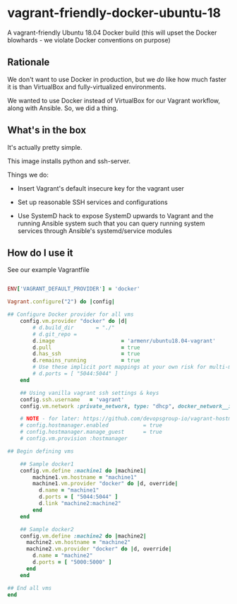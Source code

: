 # vagrant-friendly-docker-ubuntu-18

A vagrant-friendly Ubuntu 18.04 Docker build (this will upset the Docker blowhards - we violate Docker conventions on purpose)

## Rationale

We don't want to use Docker in production, but we *do* like how much faster it is than VirtualBox and fully-virtualized environments.

We wanted to use Docker instead of VirtualBox for our Vagrant workflow, along with Ansible. So, we did a thing.

## What's in the box

It's actually pretty simple.

This image installs python and ssh-server.

Things we do:

- Insert Vagrant's default insecure key for the vagrant user

- Set up reasonable SSH services and configurations

- Use SystemD hack to expose SystemD upwards to Vagrant and the running Ansible system such that you can query running system services through Ansible's systemd/service modules

## How do I use it

See our example Vagrantfile

```ruby

ENV['VAGRANT_DEFAULT_PROVIDER'] = 'docker'

Vagrant.configure("2") do |config|

## Configure Docker provider for all vms
    config.vm.provider "docker" do |d|
        # d.build_dir       = "./"
        # d.git_repo =
        d.image                     = 'armenr/ubuntu18.04-vagrant'
        d.pull                      = true
        d.has_ssh                   = true
        d.remains_running           = true
        # Use these implicit port mappings at your own risk for multi-machine
        # d.ports = [ "5044:5044" ]
    end

    ## Using vanilla vagrant ssh settings & keys
    config.ssh.username   = 'vagrant'
    config.vm.network :private_network, type: "dhcp", docker_network__internal: true

    # NOTE - for later: https://github.com/devopsgroup-io/vagrant-hostmanager
    # config.hostmanager.enabled           = true
    # config.hostmanager.manage_guest      = true
    # config.vm.provision :hostmanager

## Begin defining vms

    ## Sample docker1
    config.vm.define :machine1 do |machine1|
        machine1.vm.hostname = "machine1"
        machine1.vm.provider "docker" do |d, override|
          d.name = "machine1"
          d.ports = [ "5044:5044" ]
          d.link "machine2:machine2"
        end
    end

    ## Sample docker2
    config.vm.define :machine2 do |machine2|
      machine2.vm.hostname = "machine2"
      machine2.vm.provider "docker" do |d, override|
        d.name = "machine2"
        d.ports = [ "5000:5000" ]
      end
    end

## End all vms
end

```
